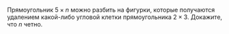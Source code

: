 Прямоугольник $5\times n$ можно разбить на фигурки, 
которые получаются удалением какой-либо угловой клетки прямоугольника $2 \times 3$. 
 Докажите, что $n$ четно.